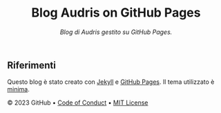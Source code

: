 <header>

<!--
  <<< Author notes: Course header >>>
  Include a 1280×640 image, course title in sentence case, and a concise description in emphasis.
  In your repository settings: enable template repository, add your 1280×640 social image, auto delete head branches.
  Add your open source license, GitHub uses MIT license.
-->

# Blog Audris on GitHub Pages

_Blog di Audris gestito su GitHub Pages._

</header>

## Riferimenti

Questo blog è stato creato con [Jekyll](https://jekyllrb.com/) e [GitHub Pages](https://pages.github.com/). Il tema utilizzato è [minima](https://github.com/jekyll/minima).

<footer>

&copy; 2023 GitHub &bull; [Code of Conduct](https://www.contributor-covenant.org/version/2/1/code_of_conduct/code_of_conduct.md) &bull; [MIT License](https://gh.io/mit)

</footer>
